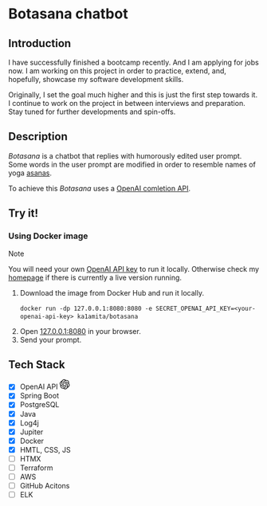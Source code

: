 # Botasana chatbot

## Introduction

I have successfully finished a bootcamp recently. And I am applying for jobs now. 
I am working on this project in order to practice, extend, and, hopefully, showcase my software development skills.

Originally, I set the goal much higher and this is just the first step towards it.
I continue to work on the project in between interviews and preparation.
Stay tuned for further developments and spin-offs.

## Description

_Botasana_ is a chatbot that replies with humorously edited user prompt. Some words in the user prompt are modified in order to resemble names of yoga [asanas](https://en.wikipedia.org/wiki/Asana).

To achieve this _Botasana_ uses a [OpenAI comletion API](https://platform.openai.com/docs/guides/text-generation).

## Try it!

### Using Docker image

> [!Note]
> You will need your own [OpenAI API key](https://platform.openai.com/docs/quickstart/account-setup) to run it locally. Otherwise check my [homepage](ka1amita.github.io) if there is currently a live version running.

1. Download the image from Docker Hub and run it locally.
   ```shell
   docker run -dp 127.0.0.1:8080:8080 -e SECRET_OPENAI_API_KEY=<your-openai-api-key> ka1amita/botasana
   ```
1. Open [127.0.0.1:8080](http://127.0.0.1:8080) in your browser.
1. Send your prompt.

## Tech Stack

+ [x] OpenAI API <img alt="OpenAI" class="icon" style="height: 20px" src="readme-img/openai.svg"/>
+ [x] Spring Boot 
+ [x] PostgreSQL
+ [x] Java
+ [x] Log4j
+ [x] Jupiter
+ [x] Docker
+ [X] HMTL, CSS, JS
+ [ ] HTMX
+ [ ] Terraform
+ [ ] AWS
+ [ ] GitHub Acitons
+ [ ] ELK
